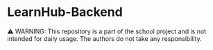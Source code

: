 # LearnHub-Backend

⚠️ WARNING: This repository is a part of the school project and is not intended for daily usage. The authors do not take any responsibility.
